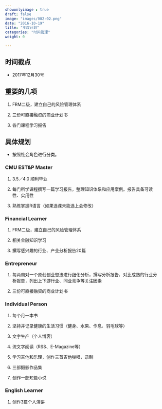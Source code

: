 ```yaml
---
showonlyimage : true
draft: false
image: "images/002-02.png"
date: "2016-10-19"
title: "年度计划"
categories: "时间管理"
weight: 0

---
```


<!--more-->
## 时间截点

- 2017年12月30号

## 重要的几项

1. FRM二级，建立自己的风险管理体系

2. 三份可直接融资的商业计划书

3. 各门课程学习报告

## 具体规划

- 按照社会角色进行分类。

### CMU EST&P Master

1. 3.5／4.0 顺利毕业

2. 每门所学课程撰写一篇学习报告，整理知识体系和应用案例。报告具备可读性、实用性

3. 熟练掌握R语言（如果选课未能选上会修改）

### Financial Learner

1. FRM二级，建立自己的风险管理体系

2. 相关金融知识学习

3. 撰写感兴趣的行业、产业分析报告20篇

### Entrepreneur

1. 每两周对一个原创创业想法进行细化分析，撰写分析报告，对比成熟的行业分析报告，列出上下游行业、同业竞争等关注因素

2. 三份可直接融资的商业计划书

### Individual Person

1. 每个月一本书

2. 坚持并记录健康的生活习惯（健身、水果、作息、羽毛球等）

3. 文字生产（个人博客）

4. 流文字阅读（RSS、E-Magazine等）

5. 学习吉他和乐理，创作三首吉他弹唱，录制

6. 三部摄影作品集

7. 创作一部短篇小说

### English Learner

1. 创作3篇个人演讲
